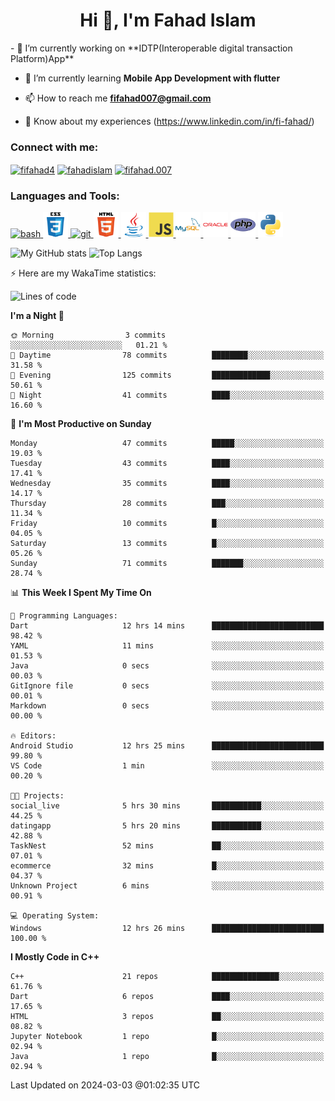 <h1 align="center">Hi 👋, I'm Fahad Islam</h1>
- 🔭 I’m currently working on **IDTP(Interoperable digital transaction Platform)App**

- 🌱 I’m currently learning **Mobile App Development with flutter**

- 📫 How to reach me **fifahad007@gmail.com**

- 📄 Know about my experiences (https://www.linkedin.com/in/fi-fahad/)

<h3 align="left">Connect with me:</h3>
<p align="left">
<a href="https://twitter.com/fifahad4" target="blank"><img align="center" src="https://raw.githubusercontent.com/rahuldkjain/github-profile-readme-generator/master/src/images/icons/Social/twitter.svg" alt="fifahad4" height="30" width="40" /></a>
<a href="https://www.linkedin.com/in/fi-fahad/" target="blank"><img align="center" src="https://raw.githubusercontent.com/rahuldkjain/github-profile-readme-generator/master/src/images/icons/Social/linked-in-alt.svg" alt="fahadislam" height="30" width="40" /></a>
<a href="https://fb.com/fifahad.007" target="blank"><img align="center" src="https://raw.githubusercontent.com/rahuldkjain/github-profile-readme-generator/master/src/images/icons/Social/facebook.svg" alt="fifahad.007" height="30" width="40" /></a>
</p>

<h3 align="left">Languages and Tools:</h3>
<p align="left"> <a href="https://www.gnu.org/software/bash/" target="_blank" rel="noreferrer"> <img src="https://www.vectorlogo.zone/logos/gnu_bash/gnu_bash-icon.svg" alt="bash" width="40" height="40"/> </a> <a href="https://www.w3schools.com/css/" target="_blank" rel="noreferrer"> <img src="https://raw.githubusercontent.com/devicons/devicon/master/icons/css3/css3-original-wordmark.svg" alt="css3" width="40" height="40"/> </a> <a href="https://git-scm.com/" target="_blank" rel="noreferrer"> <img src="https://www.vectorlogo.zone/logos/git-scm/git-scm-icon.svg" alt="git" width="40" height="40"/> </a> <a href="https://www.w3.org/html/" target="_blank" rel="noreferrer"> <img src="https://raw.githubusercontent.com/devicons/devicon/master/icons/html5/html5-original-wordmark.svg" alt="html5" width="40" height="40"/> </a> <a href="https://www.java.com" target="_blank" rel="noreferrer"> <img src="https://raw.githubusercontent.com/devicons/devicon/master/icons/java/java-original.svg" alt="java" width="40" height="40"/> </a> <a href="https://developer.mozilla.org/en-US/docs/Web/JavaScript" target="_blank" rel="noreferrer"> <img src="https://raw.githubusercontent.com/devicons/devicon/master/icons/javascript/javascript-original.svg" alt="javascript" width="40" height="40"/> </a> <a href="https://www.mysql.com/" target="_blank" rel="noreferrer"> <img src="https://raw.githubusercontent.com/devicons/devicon/master/icons/mysql/mysql-original-wordmark.svg" alt="mysql" width="40" height="40"/> </a> <a href="https://www.oracle.com/" target="_blank" rel="noreferrer"> <img src="https://raw.githubusercontent.com/devicons/devicon/master/icons/oracle/oracle-original.svg" alt="oracle" width="40" height="40"/> </a> <a href="https://www.php.net" target="_blank" rel="noreferrer"> <img src="https://raw.githubusercontent.com/devicons/devicon/master/icons/php/php-original.svg" alt="php" width="40" height="40"/> </a> <a href="https://www.python.org" target="_blank" rel="noreferrer"> <img src="https://raw.githubusercontent.com/devicons/devicon/master/icons/python/python-original.svg" alt="python" width="40" height="40"/> </a> </p>

![My GitHub stats](https://github-readme-stats.vercel.app/api?username=Fahaddada47&show_icons=true&theme=radical)
![Top Langs](https://github-readme-stats.vercel.app/api/top-langs/?username=Fahaddada47&layout=donut)


⚡ Here are my WakaTime statistics:

<!--START_SECTION:waka-->
![Lines of code](https://img.shields.io/badge/From%20Hello%20World%20I%27ve%20Written-360.1%20thousand%20lines%20of%20code-blue)

**I'm a Night 🦉** 

```text
🌞 Morning                3 commits           ░░░░░░░░░░░░░░░░░░░░░░░░░   01.21 % 
🌆 Daytime                78 commits          ████████░░░░░░░░░░░░░░░░░   31.58 % 
🌃 Evening                125 commits         █████████████░░░░░░░░░░░░   50.61 % 
🌙 Night                  41 commits          ████░░░░░░░░░░░░░░░░░░░░░   16.60 % 
```
📅 **I'm Most Productive on Sunday** 

```text
Monday                   47 commits          █████░░░░░░░░░░░░░░░░░░░░   19.03 % 
Tuesday                  43 commits          ████░░░░░░░░░░░░░░░░░░░░░   17.41 % 
Wednesday                35 commits          ████░░░░░░░░░░░░░░░░░░░░░   14.17 % 
Thursday                 28 commits          ███░░░░░░░░░░░░░░░░░░░░░░   11.34 % 
Friday                   10 commits          █░░░░░░░░░░░░░░░░░░░░░░░░   04.05 % 
Saturday                 13 commits          █░░░░░░░░░░░░░░░░░░░░░░░░   05.26 % 
Sunday                   71 commits          ███████░░░░░░░░░░░░░░░░░░   28.74 % 
```


📊 **This Week I Spent My Time On** 

```text
💬 Programming Languages: 
Dart                     12 hrs 14 mins      █████████████████████████   98.42 % 
YAML                     11 mins             ░░░░░░░░░░░░░░░░░░░░░░░░░   01.53 % 
Java                     0 secs              ░░░░░░░░░░░░░░░░░░░░░░░░░   00.03 % 
GitIgnore file           0 secs              ░░░░░░░░░░░░░░░░░░░░░░░░░   00.01 % 
Markdown                 0 secs              ░░░░░░░░░░░░░░░░░░░░░░░░░   00.00 % 

🔥 Editors: 
Android Studio           12 hrs 25 mins      █████████████████████████   99.80 % 
VS Code                  1 min               ░░░░░░░░░░░░░░░░░░░░░░░░░   00.20 % 

🐱‍💻 Projects: 
social_live              5 hrs 30 mins       ███████████░░░░░░░░░░░░░░   44.25 % 
datingapp                5 hrs 20 mins       ███████████░░░░░░░░░░░░░░   42.88 % 
TaskNest                 52 mins             ██░░░░░░░░░░░░░░░░░░░░░░░   07.01 % 
ecommerce                32 mins             █░░░░░░░░░░░░░░░░░░░░░░░░   04.37 % 
Unknown Project          6 mins              ░░░░░░░░░░░░░░░░░░░░░░░░░   00.91 % 

💻 Operating System: 
Windows                  12 hrs 26 mins      █████████████████████████   100.00 % 
```

**I Mostly Code in C++** 

```text
C++                      21 repos            ███████████████░░░░░░░░░░   61.76 % 
Dart                     6 repos             ████░░░░░░░░░░░░░░░░░░░░░   17.65 % 
HTML                     3 repos             ██░░░░░░░░░░░░░░░░░░░░░░░   08.82 % 
Jupyter Notebook         1 repo              █░░░░░░░░░░░░░░░░░░░░░░░░   02.94 % 
Java                     1 repo              █░░░░░░░░░░░░░░░░░░░░░░░░   02.94 % 
```




 Last Updated on 2024-03-03 @01:02:35 UTC
<!--END_SECTION:waka-->
